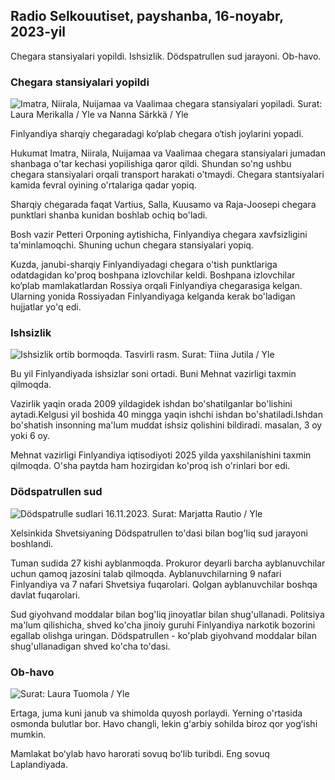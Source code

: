 ## Radio Selkouutiset, payshanba, 16-noyabr, 2023-yil

Chegara stansiyalari yopildi. Ishsizlik. Dödspatrullen sud jarayoni. Ob-havo.

### Chegara stansiyalari yopildi

![Imatra, Niirala, Nuijamaa va Vaalimaa chegara stansiyalari yopiladi. Surat: Laura Merikalla / Yle va Nanna Särkkä / Yle](https://images.cdn.yle.fi/image/upload/c_crop,h_1215,w_2161,x_0,y_943/ar_1.77777777777777,c_7120,c_7120,/dpr_1.0/q_auto:eco/f_auto/fl_lossy/v1700138081/39-1201615655605bd910f3)

Finlyandiya sharqiy chegaradagi ko‘plab chegara o‘tish joylarini yopadi.

Hukumat Imatra, Niirala, Nuijamaa va Vaalimaa chegara stansiyalari jumadan shanbaga o'tar kechasi yopilishiga qaror qildi. Shundan so'ng ushbu chegara stansiyalari orqali transport harakati o'tmaydi. Chegara stantsiyalari kamida fevral oyining o'rtalariga qadar yopiq.

Sharqiy chegarada faqat Vartius, Salla, Kuusamo va Raja-Joosepi chegara punktlari shanba kunidan boshlab ochiq bo'ladi.

Bosh vazir Petteri Orponing aytishicha, Finlyandiya chegara xavfsizligini ta'minlamoqchi. Shuning uchun chegara stansiyalari yopiq.

Kuzda, janubi-sharqiy Finlyandiyadagi chegara o'tish punktlariga odatdagidan ko'proq boshpana izlovchilar keldi. Boshpana izlovchilar ko‘plab mamlakatlardan Rossiya orqali Finlyandiya chegarasiga kelgan. Ularning yonida Rossiyadan Finlyandiyaga kelganda kerak bo'ladigan hujjatlar yo'q edi.

### Ishsizlik

![Ishsizlik ortib bormoqda. Tasvirli rasm. Surat: Tiina Jutila / Yle](https://images.cdn.yle.fi/image/upload/c_crop,h_3007,w_5346,x_0,y_409/ar_1.777777777777777,c_fill,g_faces,h_pr_610/d.q_auto:eco/f_auto/fl_lossy/v1636455286/39-7675556012f34491801)

Bu yil Finlyandiyada ishsizlar soni ortadi. Buni Mehnat vazirligi taxmin qilmoqda.

Vazirlik yaqin orada 2009 yildagidek ishdan bo'shatilganlar bo'lishini aytadi.Kelgusi yil boshida 40 mingga yaqin ishchi ishdan bo'shatiladi.Ishdan bo'shatish insonning ma'lum muddat ishsiz qolishini bildiradi. masalan, 3 oy yoki 6 oy.

Mehnat vazirligi Finlyandiya iqtisodiyoti 2025 yilda yaxshilanishini taxmin qilmoqda. O'sha paytda ham hozirgidan ko'proq ish o'rinlari bor edi.

### Dödspatrullen sud

![Dödspatrulle sudlari 16.11.2023. Surat: Marjatta Rautio / Yle](https://images.cdn.yle.fi/image/upload/c_crop,h_2295,w_4080,x_0,y_278/ar_1.7777777777777777,c_fill,g_faces,h_17/d_10/dq_auto:eco/f_auto/fl_lossy/v1700137634/39-12015276555f550196e3)

Xelsinkida Shvetsiyaning Dödspatrullen to'dasi bilan bog'liq sud jarayoni boshlandi.

Tuman sudida 27 kishi ayblanmoqda. Prokuror deyarli barcha ayblanuvchilar uchun qamoq jazosini talab qilmoqda. Ayblanuvchilarning 9 nafari Finlyandiya va 7 nafari Shvetsiya fuqarolari. Qolgan ayblanuvchilar boshqa davlat fuqarolari.

Sud giyohvand moddalar bilan bog'liq jinoyatlar bilan shug'ullanadi. Politsiya ma'lum qilishicha, shved ko'cha jinoiy guruhi Finlyandiya narkotik bozorini egallab olishga uringan. Dödspatrullen - ko'plab giyohvand moddalar bilan shug'ullanadigan shved ko'cha to'dasi.

### Ob-havo

![ Surat: Laura Tuomola / Yle](https://images.cdn.yle.fi/image/upload/c_crop,h_1080,w_1919,x_0,y_0/ar_1.777777777777777,c_fill,g_faces,w_pr_17.0/0/q_auto:eco/f_auto/fl_lossy/v1700136474/39-1201617655606029adf4)

Ertaga, juma kuni janub va shimolda quyosh porlaydi. Yerning o'rtasida osmonda bulutlar bor. Havo changli, lekin gʻarbiy sohilda biroz qor yogʻishi mumkin.

Mamlakat boʻylab havo harorati sovuq boʻlib turibdi. Eng sovuq Laplandiyada.
